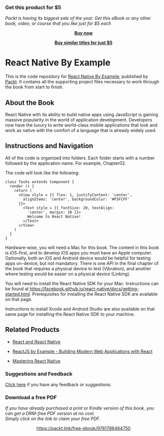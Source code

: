 
### Get this product for $5

<i>Packt is having its biggest sale of the year. Get this eBook or any other book, video, or course that you like just for $5 each</i>


<b><p align='center'>[Buy now](https://packt.link/9781786464750)</p></b>


<b><p align='center'>[Buy similar titles for just $5](https://subscription.packtpub.com/search)</p></b>


# React Native By Example
This is the code repository for [React Native By Example](https://www.packtpub.com/application-development/react-native-example?utm_source=github&utm_medium=repository&utm_campaign=9781786464750), published by [Packt](https://www.packtpub.com/?utm_source=github). It contains all the supporting project files necessary to work through the book from start to finish.
## About the Book
React Native with its ability to build native apps using JavaScript is gaining massive popularity in the world of application development. Developers now have the luxury to write world-class mobile applications that look and work as native with the comfort of a language that is already widely used.
## Instructions and Navigation
All of the code is organized into folders. Each folder starts with a number followed by the application name. For example, Chapter02.



The code will look like the following:
```
class Tasks extends Component { 
  render () { 
    return ( 
      <View style = {{ flex: 1, justifyContent: 'center',  
        alignItems: 'center', backgroundColor: '#F5FCFF'  
      }}> 
        <Text style = {{ fontSize: 20, textAlign:  
          'center', margin: 10 }}> 
          Welcome to React Native! 
        </Text> 
      </View> 
    ) 
  } 
}
```

Hardware-wise, you will need a Mac for this book. The content in this book is iOS-first, and to develop iOS apps you must have an Apple computer. Optionally, both an iOS and Android device would be helpful for testing apps on-device, but not mandatory. There is one API in the final chapter of the book that requires a physical device to test (Vibration), and another where testing would be easier on a physical device (Linking).

You will need to install the React Native SDK for your Mac. Instructions can be found at https://facebook.github.io/react-native/docs/getting-started.html. Prerequisites for installing the React Native SDK are available on that page.

Instructions to install Xcode and Android Studio are also available on that same page for installing the React Native SDK to your machine.

## Related Products
* [React and React Native](https://www.packtpub.com/web-development/react-and-react-native?utm_source=github&utm_medium=repository&utm_campaign=9781786465658)

* [ReactJS by Example - Building Modern Web Applications with React](https://www.packtpub.com/web-development/reactjs-example-building-modern-web-applications-react?utm_source=github&utm_medium=repository&utm_campaign=9781785289644)

* [Mastering React Native](https://www.packtpub.com/web-development/mastering-react-native?utm_source=github&utm_medium=repository&utm_campaign=9781785885785)

### Suggestions and Feedback
[Click here](https://docs.google.com/forms/d/e/1FAIpQLSe5qwunkGf6PUvzPirPDtuy1Du5Rlzew23UBp2S-P3wB-GcwQ/viewform) if you have any feedback or suggestions.
### Download a free PDF

 <i>If you have already purchased a print or Kindle version of this book, you can get a DRM-free PDF version at no cost.<br>Simply click on the link to claim your free PDF.</i>
<p align="center"> <a href="https://packt.link/free-ebook/9781786464750">https://packt.link/free-ebook/9781786464750 </a> </p>